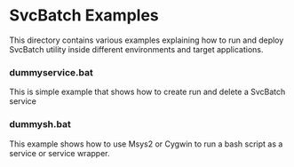 # SvcBatch Examples

This directory contains various examples explaining how
to run and deploy SvcBatch utility inside different
environments and target applications.


### dummyservice.bat

This is simple example that shows how to
create run and delete a SvcBatch service

### dummysh.bat

This example shows how to use Msys2 or Cygwin
to run a bash script as a service or service wrapper.
